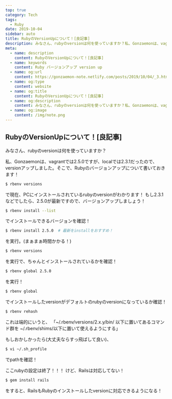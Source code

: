 ```yaml
---
top: true
category: Tech
tags:
  - Ruby
date: 2019-10-04
sidebar: auto
title: RubyのVersionUpについて！[良記事]
description: みなさん、rubyのversionは何を使っていますか？私、Gonzaemonは、vagrantでは2.5.0ですが、
meta:
  - name: description
    content: RubyのVersionUpについて！[良記事]
  - name: keywords
    content: Ruby バージョンアップ version up
  - name: og:url
    content: https://gonzaemon-note.netlify.com/posts/2019/10/04/_3.html
  - name: og:type
    content: website
  - name: og:title
    content: RubyのVersionUpについて！[良記事]
  - name: og:description
    content: みなさん、rubyのversionは何を使っていますか？私、Gonzaemonは、vagrantでは2.5.0ですが、
  - name: og:image
    content: /img/note.png
---
```


## RubyのVersionUpについて！[良記事]

みなさん、rubyのversionは何を使っていますか？

私、Gonzaemonは、vagrantでは2.5.0ですが、localでは2.3.1だったので、versionアップしました。そこで、Rubyのバージョンアップについて書いておきます！

```sh
$ rbenv versions
```
で現在、PCにインストールされているrubyのversionがわかります！
もし2.3.1などでしたら、2.5.0が最新ですので、バージョンアップしましょう！

```sh
$ rbenv install --list
```
でインストールできるバージョンを確認！
```sh
$ rbenv install 2.5.0  # 最新をinstallをおすすめ！
```
を実行。(まぁまぁ時間かかる！)

```sh
$ rbenv versions
```
を実行で、ちゃんとインストールされているかを確認！
```sh
$ rbenv global 2.5.0
```
を実行！
```sh
$ rbenv global
```
でインストールしたversionがデフォルトのrubyのversionになっているか確認！
```sh
$ rbenv rehash
```
これは端的にいうと、
「~/.rbenv/versions/2.x.y/bin/ 以下に置いてあるコマンド群を ~/.rbenv/shims/以下に置いて使えるようにする」

もしおかしかったら(大丈夫ならすっ飛ばして良い)、
```sh
$ vi ~/.sh_profile
```
でpathを確認！

ここrubyの設定は終了！！！
けど、Railsは対応してない！

```sh
$ gem install rails
```
をすると、RailsもRubyのインストールしたversionに対応できるようになる！